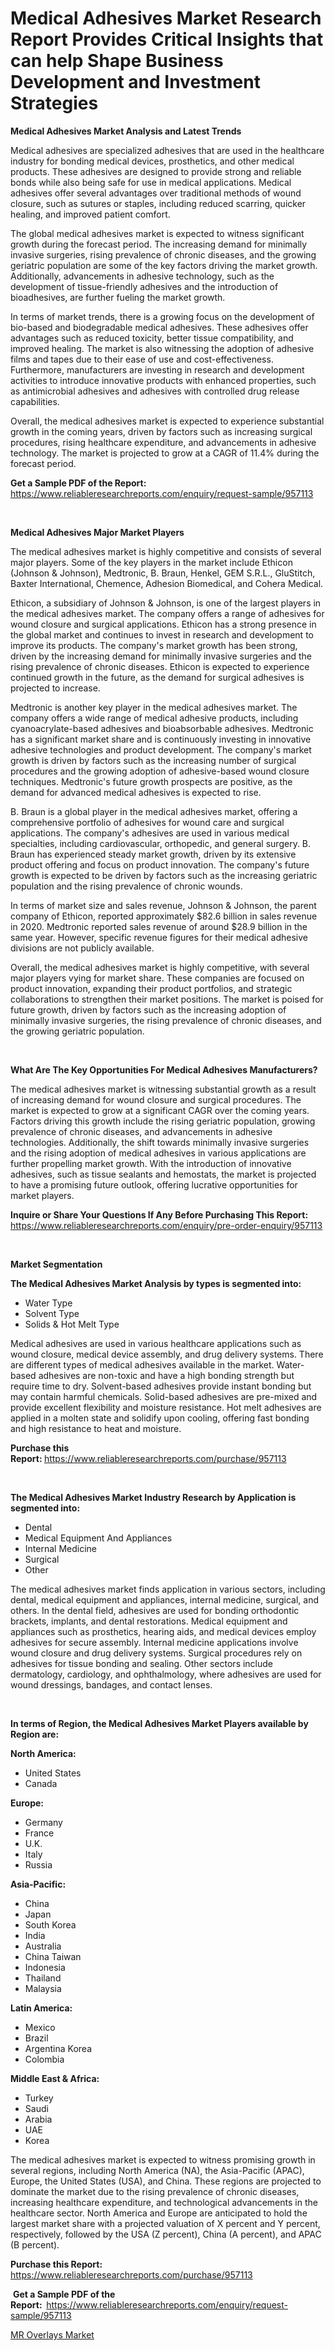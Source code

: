 <p><h1>Medical Adhesives Market Research Report Provides Critical Insights that can help Shape Business Development and Investment Strategies</h1></p><p><strong>Medical Adhesives Market Analysis and Latest Trends</strong></p>
<p><p>Medical adhesives are specialized adhesives that are used in the healthcare industry for bonding medical devices, prosthetics, and other medical products. These adhesives are designed to provide strong and reliable bonds while also being safe for use in medical applications. Medical adhesives offer several advantages over traditional methods of wound closure, such as sutures or staples, including reduced scarring, quicker healing, and improved patient comfort.</p><p>The global medical adhesives market is expected to witness significant growth during the forecast period. The increasing demand for minimally invasive surgeries, rising prevalence of chronic diseases, and the growing geriatric population are some of the key factors driving the market growth. Additionally, advancements in adhesive technology, such as the development of tissue-friendly adhesives and the introduction of bioadhesives, are further fueling the market growth.</p><p>In terms of market trends, there is a growing focus on the development of bio-based and biodegradable medical adhesives. These adhesives offer advantages such as reduced toxicity, better tissue compatibility, and improved healing. The market is also witnessing the adoption of adhesive films and tapes due to their ease of use and cost-effectiveness. Furthermore, manufacturers are investing in research and development activities to introduce innovative products with enhanced properties, such as antimicrobial adhesives and adhesives with controlled drug release capabilities.</p><p>Overall, the medical adhesives market is expected to experience substantial growth in the coming years, driven by factors such as increasing surgical procedures, rising healthcare expenditure, and advancements in adhesive technology. The market is projected to grow at a CAGR of 11.4% during the forecast period.</p></p>
<p><strong>Get a Sample PDF of the Report:&nbsp;</strong> <a href="https://www.reliableresearchreports.com/enquiry/request-sample/957113">https://www.reliableresearchreports.com/enquiry/request-sample/957113</a></p>
<p>&nbsp;</p>
<p><strong>Medical Adhesives Major Market Players</strong></p>
<p><p>The medical adhesives market is highly competitive and consists of several major players. Some of the key players in the market include Ethicon (Johnson & Johnson), Medtronic, B. Braun, Henkel, GEM S.R.L., GluStitch, Baxter International, Chemence, Adhesion Biomedical, and Cohera Medical.</p><p>Ethicon, a subsidiary of Johnson & Johnson, is one of the largest players in the medical adhesives market. The company offers a range of adhesives for wound closure and surgical applications. Ethicon has a strong presence in the global market and continues to invest in research and development to improve its products. The company's market growth has been strong, driven by the increasing demand for minimally invasive surgeries and the rising prevalence of chronic diseases. Ethicon is expected to experience continued growth in the future, as the demand for surgical adhesives is projected to increase.</p><p>Medtronic is another key player in the medical adhesives market. The company offers a wide range of medical adhesive products, including cyanoacrylate-based adhesives and bioabsorbable adhesives. Medtronic has a significant market share and is continuously investing in innovative adhesive technologies and product development. The company's market growth is driven by factors such as the increasing number of surgical procedures and the growing adoption of adhesive-based wound closure techniques. Medtronic's future growth prospects are positive, as the demand for advanced medical adhesives is expected to rise.</p><p>B. Braun is a global player in the medical adhesives market, offering a comprehensive portfolio of adhesives for wound care and surgical applications. The company's adhesives are used in various medical specialties, including cardiovascular, orthopedic, and general surgery. B. Braun has experienced steady market growth, driven by its extensive product offering and focus on product innovation. The company's future growth is expected to be driven by factors such as the increasing geriatric population and the rising prevalence of chronic wounds.</p><p>In terms of market size and sales revenue, Johnson & Johnson, the parent company of Ethicon, reported approximately $82.6 billion in sales revenue in 2020. Medtronic reported sales revenue of around $28.9 billion in the same year. However, specific revenue figures for their medical adhesive divisions are not publicly available.</p><p>Overall, the medical adhesives market is highly competitive, with several major players vying for market share. These companies are focused on product innovation, expanding their product portfolios, and strategic collaborations to strengthen their market positions. The market is poised for future growth, driven by factors such as the increasing adoption of minimally invasive surgeries, the rising prevalence of chronic diseases, and the growing geriatric population.</p></p>
<p>&nbsp;</p>
<p><strong>What Are The Key Opportunities For Medical Adhesives Manufacturers?</strong></p>
<p><p>The medical adhesives market is witnessing substantial growth as a result of increasing demand for wound closure and surgical procedures. The market is expected to grow at a significant CAGR over the coming years. Factors driving this growth include the rising geriatric population, growing prevalence of chronic diseases, and advancements in adhesive technologies. Additionally, the shift towards minimally invasive surgeries and the rising adoption of medical adhesives in various applications are further propelling market growth. With the introduction of innovative adhesives, such as tissue sealants and hemostats, the market is projected to have a promising future outlook, offering lucrative opportunities for market players.</p></p>
<p><strong>Inquire or Share Your Questions If Any Before Purchasing This Report:</strong> <a href="https://www.reliableresearchreports.com/enquiry/pre-order-enquiry/957113">https://www.reliableresearchreports.com/enquiry/pre-order-enquiry/957113</a></p>
<p>&nbsp;</p>
<p><strong>Market Segmentation</strong></p>
<p><strong>The Medical Adhesives Market Analysis by types is segmented into:</strong></p>
<p><ul><li>Water Type</li><li>Solvent Type</li><li>Solids & Hot Melt Type</li></ul></p>
<p><p>Medical adhesives are used in various healthcare applications such as wound closure, medical device assembly, and drug delivery systems. There are different types of medical adhesives available in the market. Water-based adhesives are non-toxic and have a high bonding strength but require time to dry. Solvent-based adhesives provide instant bonding but may contain harmful chemicals. Solid-based adhesives are pre-mixed and provide excellent flexibility and moisture resistance. Hot melt adhesives are applied in a molten state and solidify upon cooling, offering fast bonding and high resistance to heat and moisture.</p></p>
<p><strong>Purchase this Report:&nbsp;</strong><a href="https://www.reliableresearchreports.com/purchase/957113">https://www.reliableresearchreports.com/purchase/957113</a></p>
<p>&nbsp;</p>
<p><strong>The Medical Adhesives Market Industry Research by Application is segmented into:</strong></p>
<p><ul><li>Dental</li><li>Medical Equipment And Appliances</li><li>Internal Medicine</li><li>Surgical</li><li>Other</li></ul></p>
<p><p>The medical adhesives market finds application in various sectors, including dental, medical equipment and appliances, internal medicine, surgical, and others. In the dental field, adhesives are used for bonding orthodontic brackets, implants, and dental restorations. Medical equipment and appliances such as prosthetics, hearing aids, and medical devices employ adhesives for secure assembly. Internal medicine applications involve wound closure and drug delivery systems. Surgical procedures rely on adhesives for tissue bonding and sealing. Other sectors include dermatology, cardiology, and ophthalmology, where adhesives are used for wound dressings, bandages, and contact lenses.</p></p>
<p>&nbsp;</p>
<p><strong>In terms of Region, the Medical Adhesives Market Players available by Region are:</strong></p>
<p>
    <p> <strong> North America: </strong>
        <ul>
            <li>United States</li>
            <li>Canada</li>
        </ul>
        </p> 
    <p> <strong> Europe: </strong>
        <ul>
            <li>Germany</li>
            <li>France</li>
            <li>U.K.</li>
            <li>Italy</li>
            <li>Russia</li>
        </ul>
        </p> 
    <p> <strong> Asia-Pacific: </strong>
        <ul>
            <li>China</li>
            <li>Japan</li>
            <li>South Korea</li>
            <li>India</li>
            <li>Australia</li>
            <li>China Taiwan</li>
            <li>Indonesia</li>
            <li>Thailand</li>
            <li>Malaysia</li>
        </ul>
        </p> 
    <p> <strong> Latin America: </strong>
        <ul>
            <li>Mexico</li>
            <li>Brazil</li>
            <li>Argentina Korea</li>
            <li>Colombia</li>
        </ul>
        </p> 
    <p> <strong> Middle East & Africa: </strong>
        <ul>
            <li>Turkey</li>
            <li>Saudi</li>
            <li>Arabia</li>
            <li>UAE</li>
            <li>Korea</li>
        </ul>
    </p>
    </p>
<p><p>The medical adhesives market is expected to witness promising growth in several regions, including North America (NA), the Asia-Pacific (APAC), Europe, the United States (USA), and China. These regions are projected to dominate the market due to the rising prevalence of chronic diseases, increasing healthcare expenditure, and technological advancements in the healthcare sector. North America and Europe are anticipated to hold the largest market share with a projected valuation of X percent and Y percent, respectively, followed by the USA (Z percent), China (A percent), and APAC (B percent).</p></p>
<p><strong>Purchase this Report: </strong><a href="https://www.reliableresearchreports.com/purchase/957113">https://www.reliableresearchreports.com/purchase/957113</a></p>
<p>&nbsp;<strong>Get a Sample PDF of the Report:&nbsp;&nbsp;</strong><a href="https://www.reliableresearchreports.com/enquiry/request-sample/957113">https://www.reliableresearchreports.com/enquiry/request-sample/957113</a></p>
<p><strong></strong></p>
<p><p><a href="https://github.com/ChiragRp1/Market-Research-Report-List-2/blob/main/mr-overlays-market.md">MR Overlays Market</a></p></p>